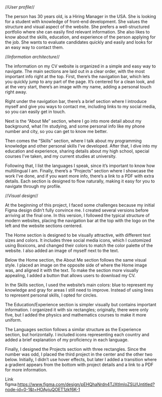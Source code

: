 //*User profile*//

 The person has 30 years old, is a Hiring Manager in the USA. She is looking for a student with knowledge of front-end development.
 She values the structure and visual aspect of the website.
 She prefers a well-structured portfolio where she can easily find relevant information.
 She also likes to know about the skills, education, and experience of the person applying for the job. 
 She wants to evaluate candidates quickly and easily and looks for an easy way to contact them.

//*Information architecture*//

The information on my CV website is organized in a simple and easy way to navigate.
The main sections are laid out in a clear order, with the most important info right at the top. 
First, there’s the navigation bar, which lets you quickly jump to any part of the page. 
It’s centered for a clean look, and at the very start, there’s an image with my name, adding a personal touch right away.

Right under the navigation bar, there’s a brief section where I introduce myself and give you ways to contact me,
including links to my social media, so you can easily get in touch.

Next is the “About Me” section, where I go into more detail about my background,
 what I’m studying, and some personal info like my phone number and city, so you can get to know me better.

Then comes the “Skills” section, where I talk about my programming knowledge and other personal skills I’ve developed.
After that, I dive into my education and experience, sharing details about my high school, special courses I’ve taken,
and my current studies at university.

Following that, I list the languages I speak, since it’s important to know how multilingual I am.
 Finally, there’s a “Projects” section where I showcase the work I’ve done, and if you want more info,
 there’s a link to a PDF with extra details. 
 Each section is designed to flow naturally, making it easy for you to navigate through my profile.
 
//*Visual design*//

At the beginning of this project, I faced some challenges because my initial Figma design didn’t fully convince me.
I created several versions before arriving at the final one. In this version,
I followed the typical structure of modern websites, placing the navigation bar at the top with the logo on the left and the website sections centered.

The Home section is designed to be visually attractive, with different text sizes and colors. It includes three social media icons,
which I customized using Boxicons, and changed their colors to match the color palette of the website.
I also added an image of myself next to the text.

Below the Home section, the About Me section follows the same visual style.
 I placed an image on the opposite side of where the Home image was, and aligned it with the text.
 To make the section more visually appealing, I added a button that allows users to download my CV.

In the Skills section, I used the website’s main colors:
 blue to represent my knowledge and gray for areas I still need to improve.
 Instead of using lines to represent personal skills, I opted for circles.

The Education/Experience section is simpler visually but contains important information.
I organized it with six rectangles; originally, there were only five, 
but I added the physics and mathematics courses to make it more uniform.

The Languages section follows a similar structure as the Experience section, but horizontally.
 I included icons representing each country and added a brief explanation of my proficiency in each language.

Finally, I designed the Projects section with three rectangles.
Since the number was odd, I placed the third project in the center and the other two below.
Initially, I didn’t use hover effects, but later I added a transition where a gradient appears from the bottom with project
details and a link to a PDF for more information.


Link figma:https://www.figma.com/design/pEHQhaNrdn4TJXtImloZSU/Untitled?node-id=0-1&t=HOAyiuQOET1zkf6K-1

